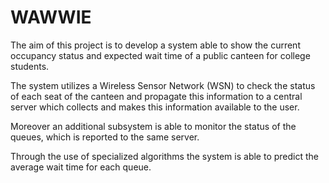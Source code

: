# WAWWIE #

The aim of this project is to develop a system able to show the current occupancy status and expected wait time of a public canteen for college students.

The system utilizes a Wireless Sensor Network (WSN) to check the status of each seat of the canteen and propagate this information to a central server which collects and makes this information available to the user.

Moreover an additional subsystem is able to monitor the status of the queues, which is reported to the same server.

Through the use of specialized algorithms the system is able to predict the average wait time for each queue.